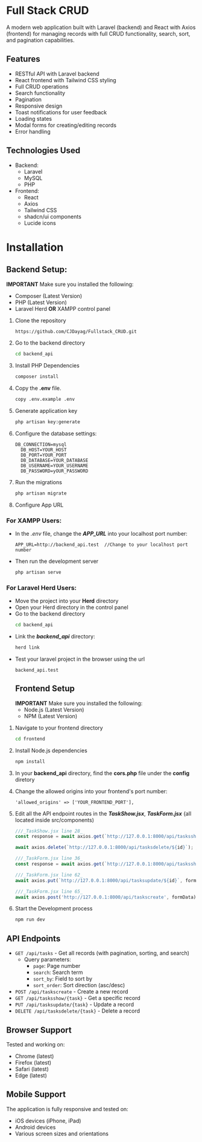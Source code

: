 # Full Stack CRUD
A modern web application built with Laravel (backend) and React with Axios (frontend) for managing records with full CRUD functionality, search, sort, and pagination capabilities.

## Features

- RESTful API with Laravel backend
- React frontend with Tailwind CSS styling
- Full CRUD operations
- Search functionality
- Pagination
- Responsive design
- Toast notifications for user feedback
- Loading states
- Modal forms for creating/editing records
- Error handling

## Technologies Used

- Backend:
  - Laravel
  - MySQL
  - PHP
- Frontend:
  - React
  - Axios
  - Tailwind CSS
  - shadcn/ui components
  - Lucide icons

# Installation

## Backend Setup:
**IMPORTANT**
Make sure you installed the following:
- Composer (Latest Version)
- PHP (Latest Version)
- Laravel Herd **OR** XAMPP control panel

1. Clone the repository
   ```bash
   https://github.com/CJDayag/Fullstack_CRUD.git
   ```
2. Go to the backend directory
   ```bash
   cd backend_api
   ```
3. Install PHP Dependencies
   ```bash
   composer install
   ```
4. Copy the **.env** file.
   ```bash
   copy .env.example .env
   ```
5. Generate application key
   ```bash
   php artisan key:generate
   ```
6. Configure the database settings:
   ```text
   DB_CONNECTION=mysql
     DB_HOST=YOUR_HOST
     DB_PORT=YOUR_PORT
     DB_DATABASE=YOUR_DATABASE
     DB_USERNAME=YOUR_USERNAME
     DB_PASSWORD=yOUR_PASSWORD
   ```
7. Run the migrations
   ```bash
   php artisan migrate
   ```
   
8. Configure App URL
   
### For XAMPP Users:
-  In the _.env_ file, change the **_APP_URL_** into your localhost port number:
   ```text
   APP_URL=http://backend_api.test  //Change to your localhost port number
   ```
- Then run the development server
  ```bash
  php artisan serve
  ```
### For Laravel Herd Users:
- Move the project into your **Herd** directory
- Open your Herd directory in the control panel
- Go to the backend directory
  ```bash
  cd backend_api
  ```
- Link the **_backend_api_** directory:
  ```bash
  herd link
  ```
- Test your laravel project in the browser using the url
  ```text
  backend_api.test
  ```
  ## Frontend Setup
  **IMPORTANT**
  Make sure you installed the following:
  - Node.js (Latest Version)
  - NPM (Latest Version)
  
1. Navigate to your frontend directory
   ```bash
   cd frontend
   ```
2. Install Node.js dependencies
   ```bash
   npm install
   ```
3. In your **backend_api** directory, find the **cors.php** file under the **config** diretory
4. Change the allowed origins into your frontend's port number:
   ```text
   'allowed_origins' => ['YOUR_FRONTEND_PORT'],
   ```
5. Edit all the API endpoint routes in the **_TaskShow.jsx_**, **_TaskForm.jsx_** {all located inside src/components)
   
   ```TaskShow.jsx line 28
   ///_TaskShow.jsx line 28_
   const response = await axios.get(`http://127.0.0.1:8000/api/tasksshow/${id}`); ///Change based on your APP_URL
   ```

   ```TaskShow.jsx line 44
   await axios.delete(`http://127.0.0.1:8000/api/tasksdelete/${id}`); ///Change based on your APP_URL
   ```

   ```TaskForm.jsx line 36
   ///_TaskForm.jsx line 36_
   const response = await axios.get(`http://127.0.0.1:8000/api/tasksshow/${id}`); //Change based on your APP_URL
   ```
   
   ```TaskForm.jsx line 62
   ///_TaskForm.jsx line 62_
   await axios.put(`http://127.0.0.1:8000/api/tasksupdate/${id}`, formData); ///Change based on your APP_URL
   ```
    ```TaskForm.jsx line 65
    ///_TaskForm.jsx line 65_
    await axios.post('http://127.0.0.1:8000/api/taskscreate', formData); ///Change based on your APP_URL
    ```
   
6. Start the Development process
   ```bash
   npm run dev
   ```
## API Endpoints

- `GET /api/tasks` - Get all records (with pagination, sorting, and search)
  - Query parameters:
    - `page`: Page number
    - `search`: Search term
    - `sort_by`: Field to sort by
    - `sort_order`: Sort direction (asc/desc)
- `POST /api/taskscreate` - Create a new record
- `GET /api/tasksshow/{task}` - Get a specific record
- `PUT /api/tasksupdate/{task}` - Update a record
- `DELETE /api/tasksdelete/{task}` - Delete a record

## Browser Support

Tested and working on:
- Chrome (latest)
- Firefox (latest)
- Safari (latest)
- Edge (latest)

## Mobile Support

The application is fully responsive and tested on:
- iOS devices (iPhone, iPad)
- Android devices
- Various screen sizes and orientations
